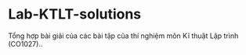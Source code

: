 # Lab-KTLT-solutions
Tổng hợp bài giải của các bài tập của thí nghiệm môn Kĩ thuật Lập trình (CO1027)..
